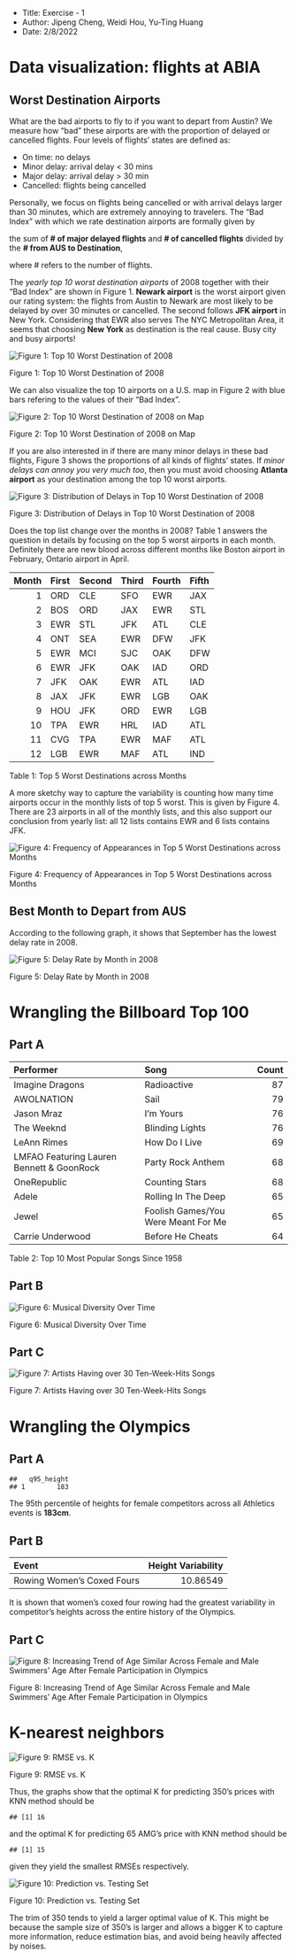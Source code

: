 -   Title: Exercise - 1
-   Author: Jipeng Cheng, Weidi Hou, Yu-Ting Huang
-   Date: 2/8/2022

# Data visualization: flights at ABIA

## Worst Destination Airports

What are the bad airports to fly to if you want to depart from Austin?
We measure how “bad” these airports are with the proportion of delayed
or cancelled flights. Four levels of flights’ states are defined as:

-   On time: no delays
-   Minor delay: arrival delay &lt; 30 mins
-   Major delay: arrival delay > 30 min
-   Cancelled: flights being cancelled

Personally, we focus on flights being cancelled or with arrival delays
larger than 30 minutes, which are extremely annoying to travelers. The
“Bad Index” with which we rate destination airports are formally given
by

the sum of **# of major delayed flights** and **# of cancelled flights**
divided by the **# from AUS to Destination**,

where # refers to the number of flights.

The *yearly top 10 worst destination airports* of 2008 together with
their “Bad Index” are shown in Figure 1. **Newark airport** is the worst
airport given our rating system: the flights from Austin to Newark are
most likely to be delayed by over 30 minutes or cancelled. The second
follows **JFK airport** in New York. Considering that EWR also serves
The NYC Metropolitan Area, it seems that choosing **New York** as
destination is the real cause. Busy city and busy airports!

<img src="Exercise_1_files/figure-markdown_strict/fig1-1.png" alt="Figure 1: Top 10 Worst Destination of 2008"  />
<p class="caption">
Figure 1: Top 10 Worst Destination of 2008
</p>

We can also visualize the top 10 airports on a U.S. map in Figure 2 with
blue bars refering to the values of their “Bad Index”.

<img src="Exercise_1_files/figure-markdown_strict/fig2-1.png" alt="Figure 2: Top 10 Worst Destination of 2008 on Map"  />
<p class="caption">
Figure 2: Top 10 Worst Destination of 2008 on Map
</p>

If you are also interested in if there are many minor delays in these
bad flights, Figure 3 shows the proportions of all kinds of flights’
states. If *minor delays can annoy you very much too*, then you must
avoid choosing **Atlanta airport** as your destination among the top 10
worst airports.

<img src="Exercise_1_files/figure-markdown_strict/fig3-1.png" alt="Figure 3: Distribution of Delays in Top 10 Worst Destination of 2008"  />
<p class="caption">
Figure 3: Distribution of Delays in Top 10 Worst Destination of 2008
</p>

Does the top list change over the months in 2008? Table 1 answers the
question in details by focusing on the top 5 worst airports in each
month. Definitely there are new blood across different months like
Boston airport in February, Ontario airport in April.

<table>
<thead>
<tr class="header">
<th style="text-align: right;">Month</th>
<th style="text-align: left;">First</th>
<th style="text-align: left;">Second</th>
<th style="text-align: left;">Third</th>
<th style="text-align: left;">Fourth</th>
<th style="text-align: left;">Fifth</th>
</tr>
</thead>
<tbody>
<tr class="odd">
<td style="text-align: right;">1</td>
<td style="text-align: left;">ORD</td>
<td style="text-align: left;">CLE</td>
<td style="text-align: left;">SFO</td>
<td style="text-align: left;">EWR</td>
<td style="text-align: left;">JAX</td>
</tr>
<tr class="even">
<td style="text-align: right;">2</td>
<td style="text-align: left;">BOS</td>
<td style="text-align: left;">ORD</td>
<td style="text-align: left;">JAX</td>
<td style="text-align: left;">EWR</td>
<td style="text-align: left;">STL</td>
</tr>
<tr class="odd">
<td style="text-align: right;">3</td>
<td style="text-align: left;">EWR</td>
<td style="text-align: left;">STL</td>
<td style="text-align: left;">JFK</td>
<td style="text-align: left;">ATL</td>
<td style="text-align: left;">CLE</td>
</tr>
<tr class="even">
<td style="text-align: right;">4</td>
<td style="text-align: left;">ONT</td>
<td style="text-align: left;">SEA</td>
<td style="text-align: left;">EWR</td>
<td style="text-align: left;">DFW</td>
<td style="text-align: left;">JFK</td>
</tr>
<tr class="odd">
<td style="text-align: right;">5</td>
<td style="text-align: left;">EWR</td>
<td style="text-align: left;">MCI</td>
<td style="text-align: left;">SJC</td>
<td style="text-align: left;">OAK</td>
<td style="text-align: left;">DFW</td>
</tr>
<tr class="even">
<td style="text-align: right;">6</td>
<td style="text-align: left;">EWR</td>
<td style="text-align: left;">JFK</td>
<td style="text-align: left;">OAK</td>
<td style="text-align: left;">IAD</td>
<td style="text-align: left;">ORD</td>
</tr>
<tr class="odd">
<td style="text-align: right;">7</td>
<td style="text-align: left;">JFK</td>
<td style="text-align: left;">OAK</td>
<td style="text-align: left;">EWR</td>
<td style="text-align: left;">ATL</td>
<td style="text-align: left;">IAD</td>
</tr>
<tr class="even">
<td style="text-align: right;">8</td>
<td style="text-align: left;">JAX</td>
<td style="text-align: left;">JFK</td>
<td style="text-align: left;">EWR</td>
<td style="text-align: left;">LGB</td>
<td style="text-align: left;">OAK</td>
</tr>
<tr class="odd">
<td style="text-align: right;">9</td>
<td style="text-align: left;">HOU</td>
<td style="text-align: left;">JFK</td>
<td style="text-align: left;">ORD</td>
<td style="text-align: left;">EWR</td>
<td style="text-align: left;">LGB</td>
</tr>
<tr class="even">
<td style="text-align: right;">10</td>
<td style="text-align: left;">TPA</td>
<td style="text-align: left;">EWR</td>
<td style="text-align: left;">HRL</td>
<td style="text-align: left;">IAD</td>
<td style="text-align: left;">ATL</td>
</tr>
<tr class="odd">
<td style="text-align: right;">11</td>
<td style="text-align: left;">CVG</td>
<td style="text-align: left;">TPA</td>
<td style="text-align: left;">EWR</td>
<td style="text-align: left;">MAF</td>
<td style="text-align: left;">ATL</td>
</tr>
<tr class="even">
<td style="text-align: right;">12</td>
<td style="text-align: left;">LGB</td>
<td style="text-align: left;">EWR</td>
<td style="text-align: left;">MAF</td>
<td style="text-align: left;">ATL</td>
<td style="text-align: left;">IND</td>
</tr>
</tbody>
</table>

Table 1: Top 5 Worst Destinations across Months

A more sketchy way to capture the variability is counting how many time
airports occur in the monthly lists of top 5 worst. This is given by
Figure 4. There are 23 airports in all of the monthly lists, and this
also support our conclusion from yearly list: all 12 lists contains EWR
and 6 lists contains JFK.

<img src="Exercise_1_files/figure-markdown_strict/fig4-1.png" alt="Figure 4: Frequency of Appearances in Top 5 Worst Destinations across Months"  />
<p class="caption">
Figure 4: Frequency of Appearances in Top 5 Worst Destinations across
Months
</p>

## Best Month to Depart from AUS

According to the following graph, it shows that September has the lowest
delay rate in 2008.

<img src="Exercise_1_files/figure-markdown_strict/fig5-1.png" alt="Figure 5: Delay Rate by Month in 2008"  />
<p class="caption">
Figure 5: Delay Rate by Month in 2008
</p>

# Wrangling the Billboard Top 100

## Part A

<table>
<thead>
<tr class="header">
<th style="text-align: left;">Performer</th>
<th style="text-align: left;">Song</th>
<th style="text-align: right;">Count</th>
</tr>
</thead>
<tbody>
<tr class="odd">
<td style="text-align: left;">Imagine Dragons</td>
<td style="text-align: left;">Radioactive</td>
<td style="text-align: right;">87</td>
</tr>
<tr class="even">
<td style="text-align: left;">AWOLNATION</td>
<td style="text-align: left;">Sail</td>
<td style="text-align: right;">79</td>
</tr>
<tr class="odd">
<td style="text-align: left;">Jason Mraz</td>
<td style="text-align: left;">I’m Yours</td>
<td style="text-align: right;">76</td>
</tr>
<tr class="even">
<td style="text-align: left;">The Weeknd</td>
<td style="text-align: left;">Blinding Lights</td>
<td style="text-align: right;">76</td>
</tr>
<tr class="odd">
<td style="text-align: left;">LeAnn Rimes</td>
<td style="text-align: left;">How Do I Live</td>
<td style="text-align: right;">69</td>
</tr>
<tr class="even">
<td style="text-align: left;">LMFAO Featuring Lauren Bennett &amp; GoonRock</td>
<td style="text-align: left;">Party Rock Anthem</td>
<td style="text-align: right;">68</td>
</tr>
<tr class="odd">
<td style="text-align: left;">OneRepublic</td>
<td style="text-align: left;">Counting Stars</td>
<td style="text-align: right;">68</td>
</tr>
<tr class="even">
<td style="text-align: left;">Adele</td>
<td style="text-align: left;">Rolling In The Deep</td>
<td style="text-align: right;">65</td>
</tr>
<tr class="odd">
<td style="text-align: left;">Jewel</td>
<td style="text-align: left;">Foolish Games/You Were Meant For Me</td>
<td style="text-align: right;">65</td>
</tr>
<tr class="even">
<td style="text-align: left;">Carrie Underwood</td>
<td style="text-align: left;">Before He Cheats</td>
<td style="text-align: right;">64</td>
</tr>
</tbody>
</table>

Table 2: Top 10 Most Popular Songs Since 1958

## Part B

<img src="Exercise_1_files/figure-markdown_strict/fig6-1.png" alt="Figure 6: Musical Diversity Over Time"  />
<p class="caption">
Figure 6: Musical Diversity Over Time
</p>

## Part C

<img src="Exercise_1_files/figure-markdown_strict/fig7-1.png" alt="Figure 7: Artists Having over 30 Ten-Week-Hits Songs"  />
<p class="caption">
Figure 7: Artists Having over 30 Ten-Week-Hits Songs
</p>

# Wrangling the Olympics

## Part A

    ##   q95_height
    ## 1        183

The 95th percentile of heights for female competitors across all
Athletics events is **183cm**.

## Part B

<table>
<thead>
<tr class="header">
<th style="text-align: left;">Event</th>
<th style="text-align: right;">Height Variability</th>
</tr>
</thead>
<tbody>
<tr class="odd">
<td style="text-align: left;">Rowing Women’s Coxed Fours</td>
<td style="text-align: right;">10.86549</td>
</tr>
</tbody>
</table>

It is shown that women’s coxed four rowing had the greatest variability
in competitor’s heights across the entire history of the Olympics.

## Part C

<img src="Exercise_1_files/figure-markdown_strict/fig8-1.png" alt="Figure 8: Increasing Trend of Age Similar Across Female and Male Swimmers' Age After Female Participation in Olympics"  />
<p class="caption">
Figure 8: Increasing Trend of Age Similar Across Female and Male
Swimmers’ Age After Female Participation in Olympics
</p>

# K-nearest neighbors

<img src="Exercise_1_files/figure-markdown_strict/fig9-1.png" alt="Figure 9: RMSE vs. K"  />
<p class="caption">
Figure 9: RMSE vs. K
</p>

Thus, the graphs show that the optimal K for predicting 350’s prices
with KNN method should be

    ## [1] 16

and the optimal K for predicting 65 AMG’s price with KNN method should
be

    ## [1] 15

given they yield the smallest RMSEs respectively.

<img src="Exercise_1_files/figure-markdown_strict/fig10-1.png" alt="Figure 10: Prediction vs. Testing Set"  />
<p class="caption">
Figure 10: Prediction vs. Testing Set
</p>

The trim of 350 tends to yield a larger optimal value of K. This might
be because the sample size of 350’s is larger and allows a bigger K to
capture more information, reduce estimation bias, and avoid being
heavily affected by noises.
